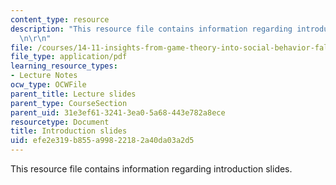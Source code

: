 ```yaml
---
content_type: resource
description: "This resource file contains information regarding introduction slides.\r\
  \n\r\n"
file: /courses/14-11-insights-from-game-theory-into-social-behavior-fall-2013/efe2e319b855a99822182a40da03a2d5_MIT14_11F13_Intro.pdf
file_type: application/pdf
learning_resource_types:
- Lecture Notes
ocw_type: OCWFile
parent_title: Lecture slides
parent_type: CourseSection
parent_uid: 31e3ef61-3241-3ea0-5a68-443e782a8ece
resourcetype: Document
title: Introduction slides
uid: efe2e319-b855-a998-2218-2a40da03a2d5
---
```

This resource file contains information regarding introduction slides.



